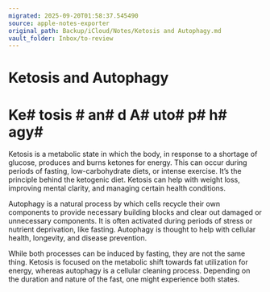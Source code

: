 ```yaml
---
migrated: 2025-09-20T01:58:37.545490
source: apple-notes-exporter
original_path: Backup/iCloud/Notes/Ketosis and Autophagy.md
vault_folder: Inbox/to-review
---
```

# Ketosis and Autophagy

# Ke# tosis # an# d A# uto# p# h# agy# 

Ketosis is a metabolic state in which the body, in response to a shortage of glucose, produces and burns ketones for energy. This can occur during periods of fasting, low-carbohydrate diets, or intense exercise. It’s the principle behind the ketogenic diet. Ketosis can help with weight loss, improving mental clarity, and managing certain health conditions.

Autophagy is a natural process by which cells recycle their own components to provide necessary building blocks and clear out damaged or unnecessary components. It is often activated during periods of stress or nutrient deprivation, like fasting. Autophagy is thought to help with cellular health, longevity, and disease prevention.

While both processes can be induced by fasting, they are not the same thing. Ketosis is focused on the metabolic shift towards fat utilization for energy, whereas autophagy is a cellular cleaning process. Depending on the duration and nature of the fast, one might experience both states. 
